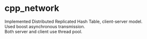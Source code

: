 # cpp_network
Implemented Distributed Replicated Hash Table, client-server model.<br>
Used boost asynchronous transmission.<br>
Both server and client use thread pool.<br>
